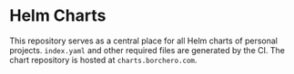 # Helm Charts

This repository serves as a central place for all Helm charts of personal projects. `index.yaml`
and other required files are generated by the CI. The chart repository is hosted at
`charts.borchero.com`.
